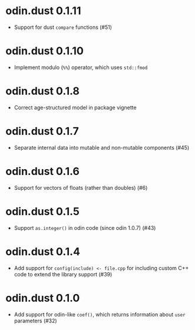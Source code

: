 # odin.dust 0.1.11

* Support for dust `compare` functions (#51)

# odin.dust 0.1.10

* Implement modulo (`%%`) operator, which uses `std::fmod`

# odin.dust 0.1.8

* Correct age-structured model in package vignette

# odin.dust 0.1.7

* Separate internal data into mutable and non-mutable components (#45)

# odin.dust 0.1.6

* Support for vectors of floats (rather than doubles) (#6)

# odin.dust 0.1.5

* Support `as.integer()` in odin code (since odin 1.0.7) (#43)

# odin.dust 0.1.4

* Add support for `config(include) <- file.cpp` for including custom C++ code to extend the library support (#39)

# odin.dust 0.1.0

* Add support for odin-like `coef()`, which returns information about `user` parameters (#32)
